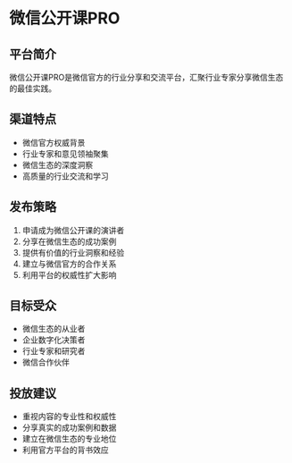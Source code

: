 # 微信公开课PRO

## 平台简介
微信公开课PRO是微信官方的行业分享和交流平台，汇聚行业专家分享微信生态的最佳实践。

## 渠道特点
- 微信官方权威背景
- 行业专家和意见领袖聚集
- 微信生态的深度洞察
- 高质量的行业交流和学习

## 发布策略
1. 申请成为微信公开课的演讲者
2. 分享在微信生态的成功案例
3. 提供有价值的行业洞察和经验
4. 建立与微信官方的合作关系
5. 利用平台的权威性扩大影响

## 目标受众
- 微信生态的从业者
- 企业数字化决策者
- 行业专家和研究者
- 微信合作伙伴

## 投放建议
- 重视内容的专业性和权威性
- 分享真实的成功案例和数据
- 建立在微信生态的专业地位
- 利用官方平台的背书效应